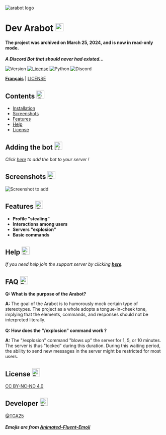![arabot logo](https://i.postimg.cc/7htk7SRL/arabot-logo.png)


# Dev Arabot <img src="https://raw.githubusercontent.com/Tarikul-Islam-Anik/Animated-Fluent-Emojis/master/Emojis/Activities/Sparkles.png" alt="Sparkles" width="25" height="25" />

#### The project was archived on March 25, 2024, and is now in read-only mode.

___A Discord Bot that should never had existed...___

![Version](https://img.shields.io/badge/version-2.0-blue.svg?style=for-the-badge)
[![License](https://img.shields.io/badge/License-CC_BY--NC--ND_4.0-green?style=for-the-badge)](./LICENSE)
![Python](https://img.shields.io/badge/python-3670A0?style=for-the-badge&logo=python&logoColor=ffdd54)
![Discord](https://img.shields.io/badge/Discord-%235865F2.svg?style=for-the-badge&logo=discord&logoColor=white)



[**Français**](README_FR.md) | [LICENSE](LICENSE)

## Contents <img src="https://raw.githubusercontent.com/Tarikul-Islam-Anik/Animated-Fluent-Emojis/master/Emojis/Objects/Clipboard.png" alt="Clipboard" width="25" height="25" />

- [Installation](https://github.com/TGA25dev/Dev-Arabot?tab=readme-ov-file#adding-the-bot-)
- [Screenshots](https://github.com/TGA25dev/Dev-Arabot?tab=readme-ov-file#screenshots-)
- [Features](https://github.com/TGA25dev/Dev-Arabot?tab=readme-ov-file#features-)
- [Help](https://github.com/TGA25dev/Dev-Arabot?tab=readme-ov-file#help-)
- [License](https://github.com/TGA25dev/Dev-Arabot?tab=readme-ov-file#license-)

## Adding the bot <img src="https://raw.githubusercontent.com/Tarikul-Islam-Anik/Animated-Fluent-Emojis/master/Emojis/Objects/Hammer%20and%20Wrench.png" alt="Hammer and Wrench" width="25" height="25" />

*Click [here](https://bit.ly/4bzzAyd) to add the bot to your server !*
    
## Screenshots <img src="https://raw.githubusercontent.com/Tarikul-Islam-Anik/Animated-Fluent-Emojis/master/Emojis/Objects/Camera%20with%20Flash.png" alt="Camera with Flash" width="25" height="25" />

![Screenshot to add](.png)


## Features <img src="https://raw.githubusercontent.com/Tarikul-Islam-Anik/Animated-Fluent-Emojis/master/Emojis/Travel%20and%20places/Glowing%20Star.png" alt="Glowing Star" width="25" height="25" />

- **Profile "stealing"**
- **Interactions among users**
- **Servers "explosion"**
- **Basic commands**


## Help <img src="https://raw.githubusercontent.com/Tarikul-Islam-Anik/Animated-Fluent-Emojis/master/Emojis/Symbols/Red%20Question%20Mark.png" alt="Red Question Mark" width="25" height="25" />

*If you need help join the support server by clicking __[here](https://discord.com/invite/uGWkqYazzw)__.*


## FAQ <img src="https://raw.githubusercontent.com/Tarikul-Islam-Anik/Animated-Fluent-Emojis/master/Emojis/People/Person%20Raising%20Hand.png" alt="Person Raising Hand" width="25" height="25" />

**Q: What is the purpose of the Arabot?**
<br>

**A:** The goal of the Arabot is to humorously mock certain type of stereotypes. The project as a whole adopts a tongue-in-cheek tone, implying that the elements, commands, and responses should not be interpreted literally.
<br>
<br>
**Q: How does the "/explosion" command work ?**

**A:** The "/explosion" command "blows up" the server for 1, 5, or 10 minutes. The server is thus "locked" during this duration. During this waiting period, the ability to send new messages in the server might be restricted for most users.


## License <img src="https://raw.githubusercontent.com/Tarikul-Islam-Anik/Animated-Fluent-Emojis/master/Emojis/Objects/Page%20with%20Curl.png" alt="Page with Curl" width="25" height="25" />

[CC BY-NC-ND 4.0](./LICENSE)


## Developer <img src="https://raw.githubusercontent.com/Tarikul-Islam-Anik/Animated-Fluent-Emojis/master/Emojis/Travel%20and%20places/Rocket.png" alt="Rocket" width="25" height="25" />

[@TGA25](https://www.github.com/TGA25Dev)

##### Emojis are from **[Animated-Fluent-Emoji](https://animated-fluent-emoji.vercel.app/)**

